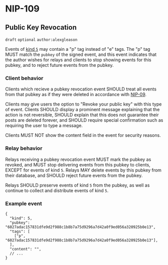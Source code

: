 NIP-109
=======

Public Key Revocation
---------------------

`draft` `optional` `author:alexgleason`

Events of [kind `5`](09.md) may contain a "p" tag instead of "e" tags. The "p" tag MUST match the `pubkey` of the signed event, and this event indicates that the author wishes for relays and clients to stop showing events for this pubkey, and to reject future events from the pubkey.

### Client behavior

Clients which recieve a pubkey revocation event SHOULD treat all events from that pubkey as if they were deleted in accordance with [NIP-09](09.md).

Clients may give users the option to "Revoke your public key" with this type of event. Clients SHOULD display a prominent message explaining that the action is not reversible, SHOULD explain that this does not guarantee their posts are deleted forever, and SHOULD require special confirmation such as requiring the user to type a message.

Clients MUST NOT show the content field in the event for security reasons.

### Relay behavior

Relays receiving a pubkey revocation event MUST mark the pubkey as revoked, and MUST stop delivering events from this pubkey to clients, EXCEPT for events of kind `5`. Relays MAY delete events by this pubkey from their database, and SHOULD reject future events from the pubkey.

Relays SHOULD preserve events of kind `5` from the pubkey, as well as continue to collect and distribute events of kind `5`.

### Example event

```json5
{
  "kind": 5,
  "pubkey": "6027adac157831dfe9d2f988c1b8b7a75d9296a7d42a0f9ed056a320925b0e13",
  "tags": [
    ["p", "6027adac157831dfe9d2f988c1b8b7a75d9296a7d42a0f9ed056a320925b0e13"],
  ],
  "content": "",
  // ...
}
```
